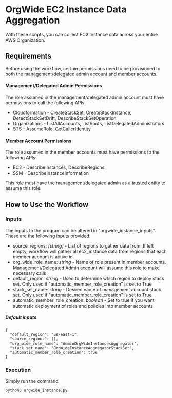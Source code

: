 # OrgWide EC2 Instance Data Aggregation

With these scripts, you can collect EC2 Instance data across your entire
AWS Organization. 
## Requirements
Before using the workflow, certain permissions need to be provisioned to both 
the management/delegated admin account and member accounts.
#### Management/Delegated Admin Permissions
The role assumed in the management/delegated admin account must have permissions to call 
the following APIs:
- Cloudformation - CreateStackSet, CreateStackInstance, DetectStackSetDrift, DescribeStackSetOperation
- Organizations - ListAllAccounts, ListRoots, ListDelegatedAdministrators
- STS - AssumeRole, GetCallerIdentity
#### Member Account Permissions
The role assumed in the member accounts must have permissions to the following APIs:
- EC2 - DescribeInstances, DescribeRegions
- SSM - DescribeInstanceInformation  

This role must have the management/delegated admin as a trusted entity to assume
this role.

## How to Use the Workflow
### Inputs
The inputs to the program can be altered in "orgwide_instance_inputs". These are
the following inputs provided.
- source_regions: _[string]_ - List of regions to gather data from. If left empty, workflow
will gather all ec2_instance data from regions that each member account is active in. 
- org_wide_role_name: _string_ - Name of role present in member accounts. Management/Delegated 
Admin account will assume this role to make necessary calls
- default_region: _string_ - Used to determine which region to deploy stack set. Only
used if "automatic_member_role_creation" is set to True
- stack_set_name: _string_ - Desired name of management account stack set. Only used
if "automatic_member_role_creation" is set to True
- automatic_member_role_creation: _boolean_ - Set to true if you want automatic 
deployment of roles and policies into member accounts

##### Default inputs
```
{
  "default_region": "us-east-1",
  "source_regions": [],
  "org_wide_role_name": "AdminOrgWideInstancesAggregator",
  "stack_set_name": "OrgWideInstanceAggregatorStackSet",
  "automatic_member_role_creation": true
}
```
### Execution
Simply run the command 
```
python3 orgwide_instance.py
```
